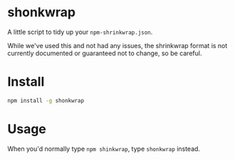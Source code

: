 # shonkwrap

A little script to tidy up your `npm-shrinkwrap.json`.

While we've used this and not had any issues, the shrinkwrap format is not
currently documented or guaranteed not to change, so be careful.

# Install

```sh
npm install -g shonkwrap
```

# Usage

When you'd normally type `npm shinkwrap`, type `shonkwrap` instead.
